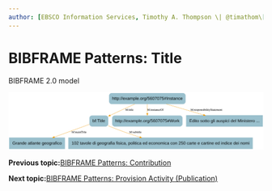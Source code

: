```yaml
---
author: [EBSCO Information Services, Timothy A. Thompson \| @timathom\[@indieweb.social\]]
---
```


# BIBFRAME Patterns: Title

BIBFRAME 2.0 model

![Network diagram showing an example BIBFRAME model for a Title. The diagram shows a BIBFRAME Instance URI with a title relation to a Title node that, for its part, has values for main title and subtitle.](../../../submaps/../img/bibframe_etc/bf_title.svg "BIBFRAME Patterns: Title")

**Previous topic:**[BIBFRAME Patterns: Contribution](../../../day_1/lesson_5/topic_1/bibframe_patterns_contribution.md)

**Next topic:**[BIBFRAME Patterns: Provision Activity \(Publication\)](../../../day_1/lesson_5/topic_1/bibframe_patterns_provision_publication.md)

